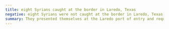 ```yaml
---
title: eight Syrians caught at the border in Laredo, Texas
negative: eight Syrians were not caught at the border in Laredo, Texas
summary: They presented themselves at the Laredo port of entry and requested asylum.
---
```

